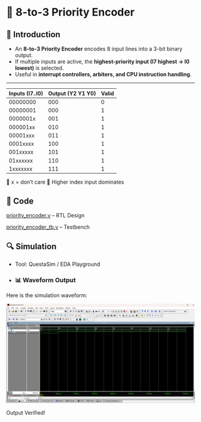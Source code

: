 # 🔢 8-to-3 Priority Encoder

## 📘 Introduction
- An **8-to-3 Priority Encoder** encodes 8 input lines into a 3-bit binary output.  
- If multiple inputs are active, the **highest-priority input (I7 highest → I0 lowest)** is selected.  
- Useful in **interrupt controllers, arbiters, and CPU instruction handling**.

---
| Inputs (I7..I0) | Output (Y2 Y1 Y0) | Valid |
| --------------- | ----------------- | ----- |
| 00000000        | 000               | 0     |
| 00000001        | 000               | 1     |
| 0000001x        | 001               | 1     |
| 000001xx        | 010               | 1     |
| 00001xxx        | 011               | 1     |
| 0001xxxx        | 100               | 1     |
| 001xxxxx        | 101               | 1     |
| 01xxxxxx        | 110               | 1     |
| 1xxxxxxx        | 111               | 1     |
🔹 x = don’t care
🔹 Higher index input dominates
## 📝 Code

[priority_encoder.v]( priority_encoder.v) – RTL Design  

[priority_encoder_tb.v]( priority_encoder_tb.v) – Testbench  



## 🔍 Simulation

- Tool: QuestaSim / EDA Playground  

- ### 📊 Waveform Output

Here is the simulation waveform:  

![Waveform]( priority_encoder_waveform.png)



Output Verified!

